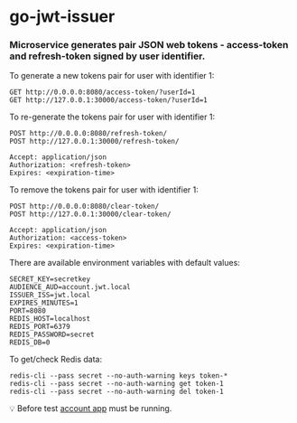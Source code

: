 # go-jwt-issuer

### Microservice generates pair JSON web tokens - access-token and refresh-token signed by user identifier.

To generate a new tokens pair for user with identifier 1:
```
GET http://0.0.0.0:8080/access-token/?userId=1
GET http://127.0.0.1:30000/access-token/?userId=1
```

To re-generate the tokens pair for user with identifier 1:
```
POST http://0.0.0.0:8080/refresh-token/
POST http://127.0.0.1:30000/refresh-token/

Accept: application/json
Authorization: <refresh-token>
Expires: <expiration-time>
```

To remove the tokens pair for user with identifier 1:
```
POST http://0.0.0.0:8080/clear-token/
POST http://127.0.0.1:30000/clear-token/

Accept: application/json
Authorization: <access-token>
Expires: <expiration-time>
```

There are available environment variables with default values:
```
SECRET_KEY=secretkey
AUDIENCE_AUD=account.jwt.local
ISSUER_ISS=jwt.local
EXPIRES_MINUTES=1
PORT=8080
REDIS_HOST=localhost
REDIS_PORT=6379
REDIS_PASSWORD=secret
REDIS_DB=0
```

To get/check Redis data:
```
redis-cli --pass secret --no-auth-warning keys token-*
redis-cli --pass secret --no-auth-warning get token-1
redis-cli --pass secret --no-auth-warning del token-1
```

💡 Before test <a href="https://github.com/oleksiivelychko/go-account">account app</a> must be running.
